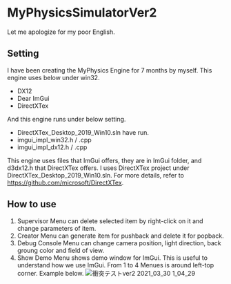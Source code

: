 # MyPhysicsSimulatorVer2
Let me apologize for my poor English. 
## Setting
I have been creating the MyPhysics Engine for 7 months by myself.
This engine uses below under win32.

- DX12
- Dear ImGui
- DirectXTex

And this engine runs under below setting.

- DirectXTex_Desktop_2019_Win10.sln have run.
- imgui_impl_win32.h / .cpp
- imgui_impl_dx12.h / .cpp

This engine uses files that ImGui offers, they are in ImGui folder, and d3dx12.h that DirectXTex offers.
I uses DirectXTex project under DirectXTex_Desktop_2019_Win10.sln. For more details, refer to https://github.com/microsoft/DirectXTex.

## How to use
1. Supervisor Menu can delete selected item by right-click on it and change parameters of item.
2. Creator Menu can generate item for pushback and delete it for popback.
3. Debug Console Menu can change camera position, light direction, back groung color and field of view.
4. Show Demo Menu shows demo window for ImGui. This is useful to understand how we use ImGui.
From 1 to 4 Menues is around left-top corner. Example below.
![衝突テストver2 2021_03_30 1_04_29](https://user-images.githubusercontent.com/75087682/112865846-23aea480-90f4-11eb-9131-46c06d390820.png)
